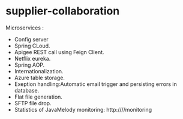 # supplier-collaboration

Microservices :
* Config server
* Spring CLoud.
* Apigee REST call using Feign Client.
* Netflix eureka.
* Spring AOP.
* Internationalization.
* Azure table storage.
* Exeption handling:Automatic email trigger and persisting errors in database.
* Flat file generation.
* SFTP file drop.
* Statistics of JavaMelody monitoring: http://<host>/<context>/monitoring
